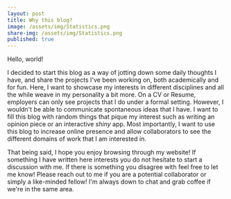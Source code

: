 ```yaml
---
layout: post
title: Why this blog?
image: /assets/img/Statistics.png
share-img: /assets/img/Statistics.png
published: true
---
```


Hello, world!

I decided to start this blog as a way of jotting down some daily thoughts I have, and share the projects I've been working on, both academically and for fun. Here, I want to showcase my interests in different disciplines and all the while weave in my personality a bit more. On a CV or Resume, employers can only see projects that I do under a formal setting. However, I wouldn't be able to communicate spontaneous ideas that I have. I want to fill this blog with random things that pique my interest such as writing an opinion piece or an interactive *shiny* app. Most importantly, I want to use this blog to increase online presence and allow collaborators to see the different domains of work that I am interested in.

That being said, I hope you enjoy browsing through my website! If something I have written here interests you do not hesitate to start a discussion with me. If there is something you disagree with feel free to let me know! Please reach out to me if you are a potential collaborator or simply a like-minded fellow! I'm always down to chat and grab coffee if we're in the same area.